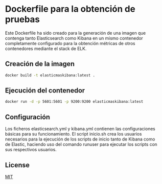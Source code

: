# Dockerfile para la obtención de pruebas

Este Dockerfile ha sido creado para la generación de una imagen que contenga tanto Elasticsearch como Kibana en un mismo contenedor completamente configurado para la obtención métricas de otros contenedores mediante el stack de ELK.

## Creación de la imagen

```bash
docker build -t elasticmaskibana:latest .
```
## Ejecución del contenedor

```bash
docker run -d -p 5601:5601 -p 9200:9200 elasticmaskibana:latest
```

## Configuración

Los ficheros elasticsearch.yml y kibana.yml contienen las configuraciones básicas para su funcionamiento. El script inicio.sh crea los usuarios necesarios para la ejecución de los scripts de inicio tanto de Kibana como de Elastic, haciendo uso del comando runuser para ejecutar los scripts con sus respectivos usuarios.

## License

[MIT](https://choosealicense.com/licenses/mit/)
